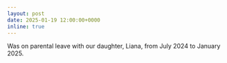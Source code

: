 ```yaml
---
layout: post
date: 2025-01-19 12:00:00+0000
inline: true
---
```


Was on parental leave with our daughter, Liana, from July 2024 to January 2025.
